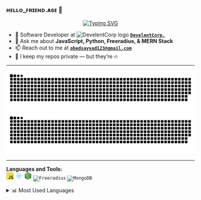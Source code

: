 ### ʜᴇʟʟᴏ_ꜰʀɪᴇɴᴅ.ᴀsᴇ 👋

<p align="center">
  <a href="https://git.io/typing-svg">
    <img src="https://readme-typing-svg.herokuapp.com?font=Fira+Code&duration=2500&pause=500&color=E8BD10&center=true&vCenter=true&random=false&width=435&lines=I'm+Obed+%F0%9F%91%8B;Full+Stack+Web+Developer+%F0%9F%A7%91%E2%80%8D%F0%9F%92%BB;UI%2FUX+Designer+%F0%9F%91%A8%E2%80%8D%F0%9F%8E%A8;" alt="Typing SVG" />
  </a>
</p>

- 🌱 Software Developer at <img height="20" src="https://avatars.githubusercontent.com/u/64545718?s=200&v=4" alt="DevelentCorp logo"> **[`DevelentCorp.`](https://www.develentcorp.com)**
- 💬 Ask me about **JavaScript, Python, Freeradius, & MERN Stack**
- 📫 Reach out to me at **[`obedsayyad123@gmail.com`](mailto:obedsayyad123@gmail.com)**
- 🔐 I keep my repos private — but they’re 🔥

---

![GitHub contribution grid snake (dark)](https://raw.githubusercontent.com/platane/platane/output/github-contribution-grid-snake-dark.svg#gh-dark-mode-only)
![GitHub contribution grid snake (light)](https://raw.githubusercontent.com/platane/platane/output/github-contribution-grid-snake.svg#gh-light-mode-only)

---

**Languages and Tools:**  
<code><img height="20" src="https://raw.githubusercontent.com/github/explore/main/topics/javascript/javascript.png" alt="JavaScript"></code>
<code><img height="20" src="https://raw.githubusercontent.com/github/explore/main/topics/react/react.png" alt="React"></code>
<code><img height="20" src="https://raw.githubusercontent.com/github/explore/main/topics/nodejs/nodejs.png" alt="Node.js"></code>
<code><img height="20" src="https://avatars.githubusercontent.com/u/1525981?s=200&v=4" alt="Freeradius"></code>
<code><img height="20" src="https://avatars.githubusercontent.com/u/2430370?s=200&v=4" alt="MongoDB"></code>

<details>
<summary>📊 Most Used Languages</summary>
<p>
  <img align="center" src="https://github-readme-stats.vercel.app/api/top-langs?username=obedsayyad&show_icons=true&theme=tokyonight&locale=en&layout=compact" alt="Top languages" />
</p>
</details>
